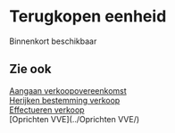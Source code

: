 # Terugkopen eenheid

Binnenkort beschikbaar

## Zie ook

[Aangaan verkoopovereenkomst](../Aangaan-verkoopovereenkomst/)  
[Herijken bestemming verkoop](../Herijken-bestemming-verkoop/)  
[Effectueren verkoop](../Effectueren-verkoop/)  
[Oprichten VVE](../Oprichten VVE/)  
